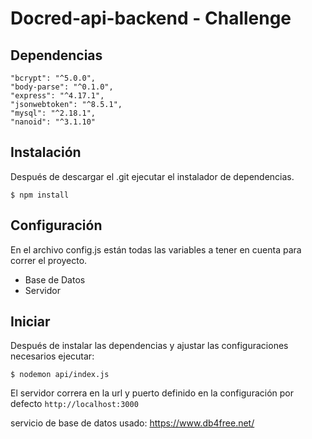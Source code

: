 # Docred-api-backend - Challenge

## Dependencias

    "bcrypt": "^5.0.0",
    "body-parse": "^0.1.0",
    "express": "^4.17.1",
    "jsonwebtoken": "^8.5.1",
    "mysql": "^2.18.1",
    "nanoid": "^3.1.10"

## Instalación

Después de descargar el .git ejecutar el instalador de dependencias.

`$ npm install`

## Configuración

En el archivo config.js están todas las variables a tener en cuenta para correr el proyecto.

- Base de Datos
- Servidor

## Iniciar

Después de instalar las dependencias y ajustar las configuraciones necesarios ejecutar:

`$ nodemon api/index.js`

El servidor correra en la url y puerto definido en la configuración por defecto `http://localhost:3000`

servicio de base de datos usado: https://www.db4free.net/